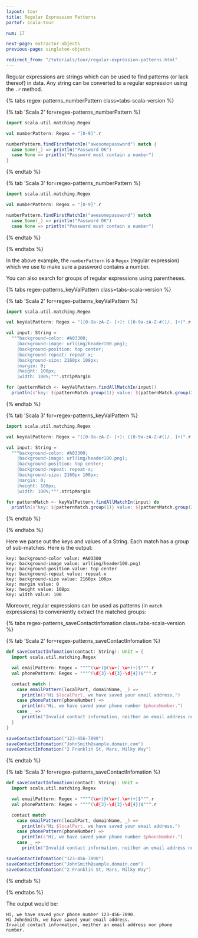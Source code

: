 ```yaml
---
layout: tour
title: Regular Expression Patterns
partof: scala-tour

num: 17

next-page: extractor-objects
previous-page: singleton-objects

redirect_from: "/tutorials/tour/regular-expression-patterns.html"
---
```


Regular expressions are strings which can be used to find patterns (or lack thereof) in data. Any string can be converted to a regular expression using the `.r` method.

{% tabs regex-patterns_numberPattern class=tabs-scala-version %}

{% tab 'Scala 2' for=regex-patterns_numberPattern %}
```scala mdoc
import scala.util.matching.Regex

val numberPattern: Regex = "[0-9]".r

numberPattern.findFirstMatchIn("awesomepassword") match {
  case Some(_) => println("Password OK")
  case None => println("Password must contain a number")
}
```
{% endtab %}

{% tab 'Scala 3' for=regex-patterns_numberPattern %}
```scala
import scala.util.matching.Regex

val numberPattern: Regex = "[0-9]".r

numberPattern.findFirstMatchIn("awesomepassword") match
  case Some(_) => println("Password OK")
  case None => println("Password must contain a number")
```
{% endtab %}

{% endtabs %}

In the above example, the `numberPattern` is a `Regex`
(regular expression) which we use to make sure a password contains a number.

You can also search for groups of regular expressions using parentheses.

{% tabs regex-patterns_keyValPattern class=tabs-scala-version %}

{% tab 'Scala 2' for=regex-patterns_keyValPattern %}
```scala mdoc
import scala.util.matching.Regex

val keyValPattern: Regex = "([0-9a-zA-Z- ]+): ([0-9a-zA-Z-#()/. ]+)".r

val input: String =
  """background-color: #A03300;
    |background-image: url(img/header100.png);
    |background-position: top center;
    |background-repeat: repeat-x;
    |background-size: 2160px 108px;
    |margin: 0;
    |height: 108px;
    |width: 100%;""".stripMargin

for (patternMatch <- keyValPattern.findAllMatchIn(input))
  println(s"key: ${patternMatch.group(1)} value: ${patternMatch.group(2)}")
```
{% endtab %}

{% tab 'Scala 3' for=regex-patterns_keyValPattern %}
```scala
import scala.util.matching.Regex

val keyValPattern: Regex = "([0-9a-zA-Z- ]+): ([0-9a-zA-Z-#()/. ]+)".r

val input: String =
  """background-color: #A03300;
    |background-image: url(img/header100.png);
    |background-position: top center;
    |background-repeat: repeat-x;
    |background-size: 2160px 108px;
    |margin: 0;
    |height: 108px;
    |width: 100%;""".stripMargin

for patternMatch <- keyValPattern.findAllMatchIn(input) do
  println(s"key: ${patternMatch.group(1)} value: ${patternMatch.group(2)}")
```
{% endtab %}

{% endtabs %}

Here we parse out the keys and values of a String. Each match has a group of sub-matches. Here is the output:
```
key: background-color value: #A03300
key: background-image value: url(img/header100.png)
key: background-position value: top center
key: background-repeat value: repeat-x
key: background-size value: 2160px 108px
key: margin value: 0
key: height value: 108px
key: width value: 100
```

Moreover, regular expressions can be used as patterns (in `match` expressions) to conveniently extract the matched groups:

{% tabs regex-patterns_saveContactInfomation class=tabs-scala-version %}

{% tab 'Scala 2' for=regex-patterns_saveContactInfomation %}
```scala mdoc
def saveContactInfomation(contact: String): Unit = {
  import scala.util.matching.Regex

  val emailPattern: Regex = """^(\w+)@(\w+(.\w+)+)$""".r
  val phonePattern: Regex = """^(\d{3}-\d{3}-\d{4})$""".r

  contact match {
    case emailPattern(localPart, domainName, _) => 
      println(s"Hi $localPart, we have saved your email address.")
    case phonePattern(phoneNumber) => 
      println(s"Hi, we have saved your phone number $phoneNumber.")
    case _ => 
      println("Invalid contact information, neither an email address nor phone number.")
  }
}

saveContactInfomation("123-456-7890")
saveContactInfomation("JohnSmith@sample.domain.com")
saveContactInfomation("2 Franklin St, Mars, Milky Way")
```
{% endtab %}

{% tab 'Scala 3' for=regex-patterns_saveContactInfomation %}
```scala
def saveContactInfomation(contact: String): Unit =
  import scala.util.matching.Regex

  val emailPattern: Regex = """^(\w+)@(\w+(.\w+)+)$""".r
  val phonePattern: Regex = """^(\d{3}-\d{3}-\d{4})$""".r

  contact match
    case emailPattern(localPart, domainName, _) =>
      println(s"Hi $localPart, we have saved your email address.")
    case phonePattern(phoneNumber) =>
      println(s"Hi, we have saved your phone number $phoneNumber.")
    case _ =>
      println("Invalid contact information, neither an email address nor phone number.")

saveContactInfomation("123-456-7890")
saveContactInfomation("JohnSmith@sample.domain.com")
saveContactInfomation("2 Franklin St, Mars, Milky Way")
```
{% endtab %}

{% endtabs %}

The output would be:

```
Hi, we have saved your phone number 123-456-7890.
Hi JohnSmith, we have saved your email address.
Invalid contact information, neither an email address nor phone number.
```
